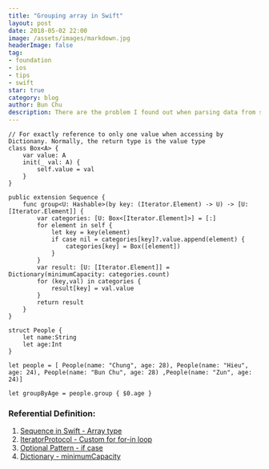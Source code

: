 ```yaml
---
title: "Grouping array in Swift"
layout: post
date: 2018-05-02 22:00
image: /assets/images/markdown.jpg
headerImage: false
tag:
- foundation
- ios
- tips
- swift
star: true
category: blog
author: Bun Chu
description: There are the problem I found out when parsing data from service response.
---
```


```
// For exactly reference to only one value when accessing by Dictionany. Normally, the return type is the value type
class Box<A> {
    var value: A
    init(_ val: A) {
        self.value = val
    }
}

public extension Sequence {
    func group<U: Hashable>(by key: (Iterator.Element) -> U) -> [U:[Iterator.Element]] {
        var categories: [U: Box<[Iterator.Element]>] = [:]
        for element in self {
            let key = key(element)
            if case nil = categories[key]?.value.append(element) {
                categories[key] = Box([element])
            }
        }
        var result: [U: [Iterator.Element]] = Dictionary(minimumCapacity: categories.count)
        for (key,val) in categories {
            result[key] = val.value
        }
        return result
    }
}

struct People {
    let name:String
    let age:Int
}

let people = [ People(name: "Chung", age: 28), People(name: "Hieu", age: 24), People(name: "Bun Chu", age: 28) ,People(name: "Zun", age: 24)]

let groupByAge = people.group { $0.age }

```

### Referential Definition: 

1. [Sequence in Swift - Array type](https://developer.apple.com/documentation/swift/sequence)
2. [IteratorProtocol - Custom for for-in loop](https://developer.apple.com/documentation/swift/iteratorprotocol)
3. [Optional Pattern - if case](https://developer.apple.com/library/content/documentation/Swift/Conceptual/Swift_Programming_Language/Patterns.html)
4. [Dictionary - minimumCapacity](https://developer.apple.com/documentation/swift/dictionary/1539319-init)

